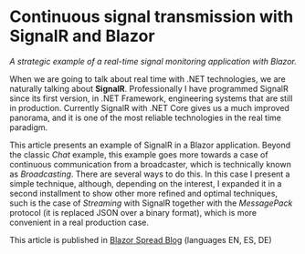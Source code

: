 ﻿# Continuous signal transmission with SignalR and Blazor

*A strategic example of a real-time signal monitoring application with Blazor.*

When we are going to talk about real time with .NET technologies, we are naturally talking about **SignalR**. Professionally I have programmed SignalR since its first version, in .NET Framework, engineering systems that are still in production. Currently SignalR with .NET Core gives us a much improved panorama, and it is one of the most reliable technologies in the real time paradigm.

This article presents an example of SignalR in a Blazor application. Beyond the classic *Chat* example, this example goes more towards a case of continuous communication from a broadcaster, which is technically known as *Broadcasting*. There are several ways to do this. In this case I present a simple technique, although, depending on the interest, I expanded it in a second installment to show other more refined and optimal techniques, such is the case of *Streaming* with SignalR together with the *MessagePack* protocol (it is replaced JSON over a binary format), which is more convenient in a real production case.

This article is published in [Blazor Spread Blog](https://www.blazorspread.net/blogview/10) (languages EN, ES, DE)


